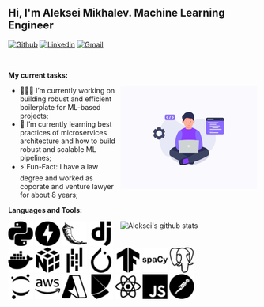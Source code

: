 <!-- Your title -->
## Hi, I'm Aleksei Mikhalev. Machine Learning Engineer

<!-- Your badges
You can use the website to generate badges: https://shields.io/
-->

[![Github](https://img.shields.io/badge/-Github-000?style=flat&logo=Github&logoColor=white)](https://github.com/AlekseiMikhalev)
[![Linkedin](https://img.shields.io/badge/-LinkedIn-blue?style=flat&logo=Linkedin&logoColor=white)](https://www.linkedin.com/in/aleksmihalev/)
[![Gmail](https://img.shields.io/badge/-Gmail-c14438?style=flat&logo=Gmail&logoColor=white)](mailto:mikhalev.aleksei1@gmail.com)


&nbsp;

<!-- Talking about you -->
**My current tasks:**

<!-- Any image aligned to the right. Beware the width -->
<img width="55%" align="right" alt="Github" src="https://raw.githubusercontent.com/AlekseiMikhalev/AlekseiMikhalev/main/logo.webp" />

- 👨🏽‍💻 I’m currently working on building robust and efficient boilerplate for ML-based projects;
- 🌱 I’m currently learning best practices of microservices architecture and how to build robust and scalable ML pipelines; 
- ⚡️ Fun-Fact: I have a law degree and worked as coporate and venture lawyer for about 8 years;

**Languages and Tools:** 

<!-- Your github readme stats
You can use this api: https://github.com/anuraghazra/github-readme-stats
-->
<p>
  <a href="https://github.com/AlekseiMikhalev">
    <img width="55%" align="right" alt="Aleksei's github stats" src="https://github-readme-stats.vercel.app/api?username=AlekseiMikhalev&show_icons=true&hide_border=true&include_all_commits=true&count_private=true&hide_title=true" />
  </a>

  <!-- Your languages and tools. Be careful with the alignment. 
  You can use this sites to get logos: https://www.vectorlogo.zone or https://simpleicons.org/
  -->
  <code><img width="10%" src="https://github.com/AlekseiMikhalev/AlekseiMikhalev/blob/main/sources/python.svg"></code>
  <code><img width="10%" src="https://github.com/AlekseiMikhalev/AlekseiMikhalev/blob/main/sources/fastapi.svg"></code>
  <code><img width="10%" src="https://github.com/AlekseiMikhalev/AlekseiMikhalev/blob/main/sources/flask.svg"></code>
  <code><img width="10%" src="https://github.com/AlekseiMikhalev/AlekseiMikhalev/blob/main/sources/django.svg"></code>
  <code><img width="10%" src="https://github.com/AlekseiMikhalev/AlekseiMikhalev/blob/main/sources/docker.svg"></code>
  <code><img width="10%" src="https://github.com/AlekseiMikhalev/AlekseiMikhalev/blob/main/sources/numpy.svg"></code>
  <code><img width="10%" src="https://github.com/AlekseiMikhalev/AlekseiMikhalev/blob/main/sources/pandas.svg"></code>
  <code><img width="10%" src="https://github.com/AlekseiMikhalev/AlekseiMikhalev/blob/main/sources/pytorch.svg"></code>
  <code><img width="10%" src="https://github.com/AlekseiMikhalev/AlekseiMikhalev/blob/main/sources/tensorflow.svg"></code>
  <code><img width="10%" src="https://github.com/AlekseiMikhalev/AlekseiMikhalev/blob/main/sources/spacy.svg"></code>
  <code><img width="10%" src="https://github.com/AlekseiMikhalev/AlekseiMikhalev/blob/main/sources/postgresql.svg"></code>
  <br />
  <code><img width="10%" src="https://github.com/AlekseiMikhalev/AlekseiMikhalev/blob/main/sources/jupyter.svg"></code>
  <code><img width="10%" src="https://github.com/AlekseiMikhalev/AlekseiMikhalev/blob/main/sources/amazonaws.svg"></code>
  <code><img width="10%" src="https://github.com/AlekseiMikhalev/AlekseiMikhalev/blob/main/sources/microsoftazure.svg"></code>
  <code><img width="10%" src="https://github.com/AlekseiMikhalev/AlekseiMikhalev/blob/main/sources/poetry.svg"></code>
  <code><img width="10%" src="https://github.com/AlekseiMikhalev/AlekseiMikhalev/blob/main/sources/react.svg"></code>
  <code><img width="10%" src="https://github.com/AlekseiMikhalev/AlekseiMikhalev/blob/main/sources/javascript.svg"></code>
  <code><img width="10%" src="https://github.com/AlekseiMikhalev/AlekseiMikhalev/blob/main/sources/postman.svg"></code>
</p>
